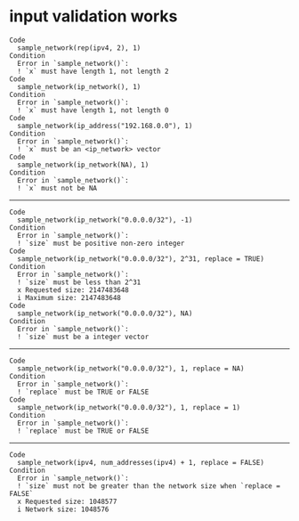 # input validation works

    Code
      sample_network(rep(ipv4, 2), 1)
    Condition
      Error in `sample_network()`:
      ! `x` must have length 1, not length 2
    Code
      sample_network(ip_network(), 1)
    Condition
      Error in `sample_network()`:
      ! `x` must have length 1, not length 0
    Code
      sample_network(ip_address("192.168.0.0"), 1)
    Condition
      Error in `sample_network()`:
      ! `x` must be an <ip_network> vector
    Code
      sample_network(ip_network(NA), 1)
    Condition
      Error in `sample_network()`:
      ! `x` must not be NA

---

    Code
      sample_network(ip_network("0.0.0.0/32"), -1)
    Condition
      Error in `sample_network()`:
      ! `size` must be positive non-zero integer
    Code
      sample_network(ip_network("0.0.0.0/32"), 2^31, replace = TRUE)
    Condition
      Error in `sample_network()`:
      ! `size` must be less than 2^31
      x Requested size: 2147483648
      i Maximum size: 2147483648
    Code
      sample_network(ip_network("0.0.0.0/32"), NA)
    Condition
      Error in `sample_network()`:
      ! `size` must be a integer vector

---

    Code
      sample_network(ip_network("0.0.0.0/32"), 1, replace = NA)
    Condition
      Error in `sample_network()`:
      ! `replace` must be TRUE or FALSE
    Code
      sample_network(ip_network("0.0.0.0/32"), 1, replace = 1)
    Condition
      Error in `sample_network()`:
      ! `replace` must be TRUE or FALSE

---

    Code
      sample_network(ipv4, num_addresses(ipv4) + 1, replace = FALSE)
    Condition
      Error in `sample_network()`:
      ! `size` must not be greater than the network size when `replace = FALSE`
      x Requested size: 1048577
      i Network size: 1048576

